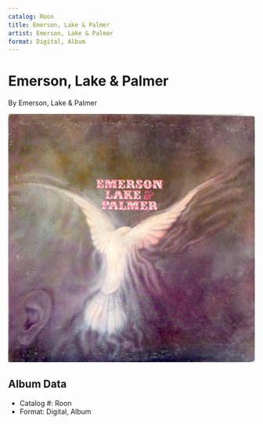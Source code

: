 ```yaml
---
catalog: Roon
title: Emerson, Lake & Palmer
artist: Emerson, Lake & Palmer
format: Digital, Album
---
```


# Emerson, Lake & Palmer

By Emerson, Lake & Palmer

![](../../assets/albumcovers/Emerson__Lake_and_Palmer-Emerson__Lake_and_Palmer.png)

## Album Data

- Catalog #: Roon
- Format: Digital, Album

